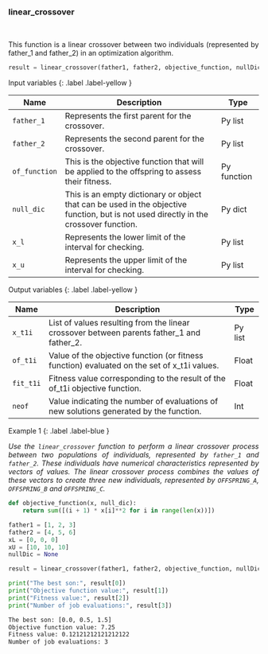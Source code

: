<!-- ---
layout: default
title: Linear Crossover
grand_parent: Framework
parent: Genetic Algorithm functions
has_children: false
has_toc: false
nav_order: 3
--- -->

<!--Don't delete ths script-->
<script src = "https://polyfill.io/v3/polyfill.min.js?features=es6"></script>
<script id = "MathJax-script" async src="https://cdn.jsdelivr.net/npm/mathjax@3/es5/tex-mml-chtml.js"></script>
<!--Don't delete ths script-->

<h3>linear_crossover</h3>

<br>

<p align = "justify">
    This function is a linear crossover between two individuals (represented by father_1 and father_2) in an optimization algorithm.
</p>

```python
result = linear_crossover(father1, father2, objective_function, nullDic, xL, xU)
```

Input variables
{: .label .label-yellow }

<table style = "width:100%">
   <thead>
     <tr>
       <th>Name</th>
       <th>Description</th>
       <th>Type</th>
     </tr>
   </thead>
   <tr>
       <td><code>father_1</code></td>
       <td>Represents the first parent for the crossover.</td>
       <td>Py list</td>
   </tr>
   <tr>
       <td><code>father_2</code></td>
       <td>Represents the second parent for the crossover.</td>
       <td>Py list</td>
   </tr> 
   <tr>
       <td><code>of_function</code></td>
       <td>This is the objective function that will be applied to the offspring to assess their fitness.</td>
       <td>Py function</td>
   </tr> 
   <tr>
       <td><code>null_dic</code></td>
       <td> This is an empty dictionary or object that can be used in the objective function, but is not used directly in the crossover function.</td>
       <td>Py dict</td>
   </tr>   
   <tr>
       <td><code>x_l</code></td>
       <td>Represents the lower limit of the interval for checking.</td>
       <td>Py list</td>
   </tr>
   <tr>
       <td><code>x_u</code></td>
       <td>Represents the upper limit of the interval for checking.</td>
       <td>Py list</td>
   </tr>
</table>

Output variables
{: .label .label-yellow }

<table style = "width:100%">
   <thead>
     <tr>
       <th>Name</th>
       <th>Description</th>
       <th>Type</th>
     </tr>
   </thead>
   <tr>
       <td><code>x_t1i</code></td>
       <td>List of values resulting from the linear crossover between parents father_1 and father_2.</td>
       <td>Py list</td>
   </tr>
   <tr>
       <td><code>of_t1i</code></td>
       <td>Value of the objective function (or fitness function) evaluated on the set of x_t1i values.</td>
       <td>Float</td>
   </tr>
   <tr>
       <td><code>fit_t1i</code></td>
       <td>Fitness value corresponding to the result of the of_t1i objective function.</td>
       <td>Float</td>
   </tr>
   <tr>
       <td><code>neof</code></td>
       <td>Value indicating the number of evaluations of new solutions generated by the function.</td>
       <td>Int</td>
   </tr>
</table>

Example 1
{: .label .label-blue }

<p align = "justify">
 <i>
    Use the <code>linear_crossover</code> function to perform a linear crossover process between two populations of individuals, represented by <code>father_1</code> and <code>father_2</code>. These individuals have numerical characteristics represented by vectors of values. The linear crossover process combines the values of these vectors to create three new individuals, represented by <code>OFFSPRING_A</code>, <code>OFFSPRING_B</code> and <code>OFFSPRING_C</code>.
 </i>
</p>

```python
def objective_function(x, null_dic):
    return sum([(i + 1) * x[i]**2 for i in range(len(x))])

father1 = [1, 2, 3]
father2 = [4, 5, 6]
xL = [0, 0, 0]
xU = [10, 10, 10]
nullDic = None

result = linear_crossover(father1, father2, objective_function, nullDic, xL, xU)

print("The best son:", result[0])
print("Objective function value:", result[1])
print("Fitness value:", result[2])
print("Number of job evaluations:", result[3])
```

```bash
The best son: [0.0, 0.5, 1.5]
Objective function value: 7.25
Fitness value: 0.12121212121212122
Number of job evaluations: 3
```
